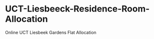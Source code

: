 UCT-Liesbeeck-Residence-Room-Allocation
=======================================

Online UCT Liesbeek Gardens Flat Allocation


